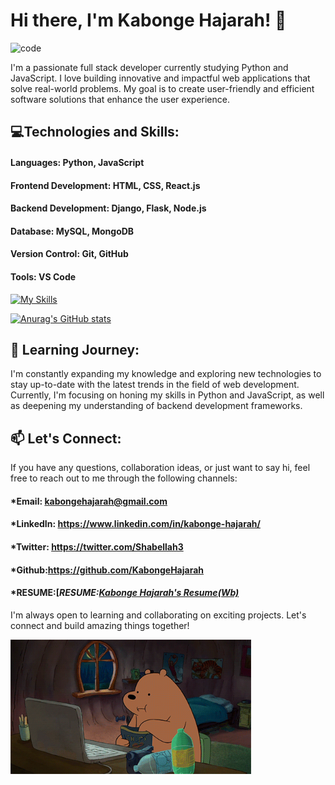  # **Hi there, I'm Kabonge Hajarah! 👋**

![code](https://github.com/KabongeHajarah/KabongeHajarah/assets/124152283/bf6bd497-f702-442c-9e7f-3d54c8187c73)

I'm a passionate full stack developer currently studying Python and JavaScript. I love building innovative and impactful web applications that solve real-world problems. My goal is to create user-friendly and efficient software solutions that enhance the user experience.

## 💻Technologies and Skills:
#### Languages: Python, JavaScript
#### Frontend Development: HTML, CSS, React.js
#### Backend Development: Django, Flask, Node.js
#### Database: MySQL, MongoDB
#### Version Control: Git, GitHub
#### Tools: VS Code

[![My Skills](https://skillicons.dev/icons?i=js,html,css,py,django,git,github,mongodb,nextjs,react,figma)](https://skillicons.dev)

[![Anurag's GitHub stats](https://github-readme-stats.vercel.app/api?username=KabongeHajarah)](https://github.com/anuraghazra/github-readme-stats)

## 🌱 Learning Journey:
I'm constantly expanding my knowledge and exploring new technologies to stay up-to-date with the latest trends in the field of web development. Currently, I'm focusing on honing my skills in Python and JavaScript, as well as deepening my understanding of backend development frameworks.

## 📫 Let's Connect:
If you have any questions, collaboration ideas, or just want to say hi, feel free to reach out to me through the following channels:

#### *Email: kabongehajarah@gmail.com

#### *LinkedIn: https://www.linkedin.com/in/kabonge-hajarah/

#### *Twitter: https://twitter.com/Shabellah3

#### *Github:https://github.com/KabongeHajarah

#### *RESUME:[*RESUME:[Kabonge Hajarah's Resume(Wb)](https://drive.google.com/file/d/1ciDq8ISIyNnsQ_0a46NyBwe5tNLj78IQ/view)*

I'm always open to learning and collaborating on exciting projects. Let's connect and build amazing things together!

<img src="https://github.com/darsaveli/Mariam/blob/main/1479814528_webarebears.gif" width="385px" align="center">

